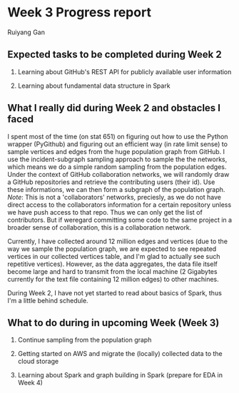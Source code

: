 # Week 3 Progress report

Ruiyang Gan

## Expected tasks to be completed during Week 2

1. Learning about GitHub's REST API for publicly available user information

2. Learning about fundamental data structure in Spark

## What I really did during Week 2 and obstacles I faced

I spent most of the time (on stat 651) on figuring out how to use the Python wrapper (PyGithub)
and figuring out an efficient way (in rate limit sense) to sample vertices and edges from the
huge population graph from GitHub. I use the incident-subgraph sampling approach to sample the
the networks, which means we do a simple random sampling from the population edges. Under the context
of GitHub collaboration networks, we will randomly draw a GitHub repositories and retrieve the
contributing users (their id). Use these informations, we can then form a subgraph of the population graph.
_Note_: This is not a 'collaborators' networks, preciesly, as we do not have direct access to the collaborators information for a certain repository unless we have push access to that repo. Thus we
can only get the list of contributors. But if weregard committing some code to the same project in a broader sense of collaboration, this is a collaboration network.

Currently, I have collected around 12 million edges and vertices (due to the way we sample the population graph, we are expected to see repeated vertices in our collected vertices table, and I'm glad to actually see such repetitive vertices). However, as the data aggregates, the data file itself become large and hard to transmit from the local machine (2 Gigabytes currently for the text file containing 12 million edges) to other machines.

During Week 2, I have not yet started to read about basics of Spark, thus I'm a little behind schedule.

## What to do during in upcoming Week (Week 3)

1. Continue sampling from the population graph

2. Getting started on AWS and migrate the (locally) collected data to the cloud storage

3. Learning about Spark and graph building in Spark (prepare for EDA in Week 4)